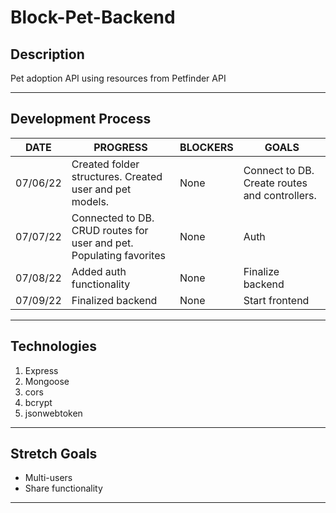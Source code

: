 # Block-Pet-Backend

## Description
Pet adoption API using resources from Petfinder API

***

## Development Process

DATE | PROGRESS | BLOCKERS | GOALS
------ | ------ | ------ | ------ |
07/06/22 | Created folder structures. Created user and pet models. | None | Connect to DB. Create routes and controllers. |
07/07/22 | Connected to DB. CRUD routes for user and pet. Populating favorites | None | Auth |
07/08/22 | Added auth functionality | None | Finalize backend |
07/09/22 | Finalized backend | None | Start frontend |


***

## Technologies

1. Express
2. Mongoose
3. cors
4. bcrypt
5. jsonwebtoken

***

## Stretch Goals

- Multi-users
- Share functionality

***

